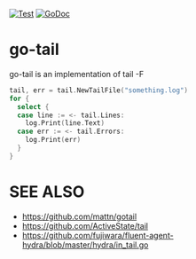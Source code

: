 [![Test](https://github.com/shogo82148/go-tail/actions/workflows/go.yml/badge.svg)](https://github.com/shogo82148/go-tail/actions/workflows/go.yml)
[![GoDoc](https://godoc.org/github.com/shogo82148/go-tail?status.svg)](https://godoc.org/github.com/shogo82148/go-tail)

# go-tail
go-tail is an implementation of tail -F

``` go
tail, err = tail.NewTailFile("something.log")
for {
  select {
  case line := <- tail.Lines:
    log.Print(line.Text)
  case err := <- tail.Errors:
    log.Print(err)
  }
}
```

# SEE ALSO

- https://github.com/mattn/gotail
- https://github.com/ActiveState/tail
- https://github.com/fujiwara/fluent-agent-hydra/blob/master/hydra/in_tail.go
